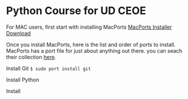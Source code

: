 # Python Course for UD CEOE

For MAC users, first start with installing MacPorts
[MacPorts Installer Download](https://www.macports.org/install.php)

Once you install MacPorts, here is the list and order of ports to install. MacPorts has a port file for just about anything out there. you can seach their collection [here](https://ports.macports.org).

Install Git
`$ sudo port install git`

Install Python

Install